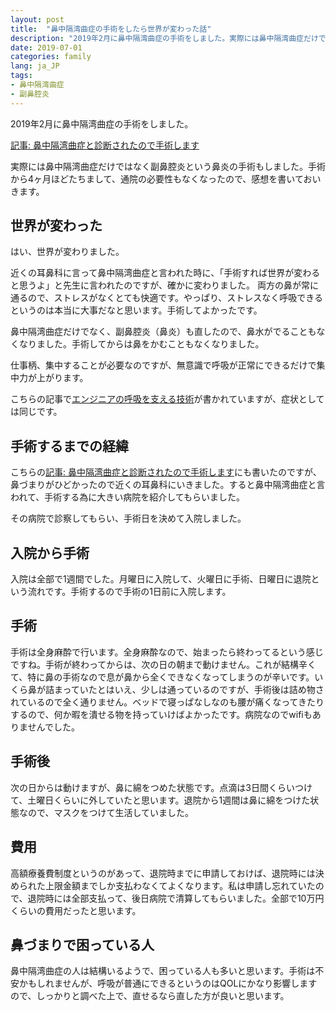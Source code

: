 ```yaml
---
layout: post
title:  "鼻中隔湾曲症の手術をしたら世界が変わった話"
description: "2019年2月に鼻中隔湾曲症の手術をしました。実際には鼻中隔湾曲症だけではなく副鼻腔炎という鼻炎の手術もしました。手術から4ヶ月ほどたちまして、通院の必要性もなくなったので、感想を書いておいきます。"
date: 2019-07-01
categories: family
lang: ja_JP
tags:
- 鼻中隔湾曲症
- 副鼻腔炎
---
```


2019年2月に鼻中隔湾曲症の手術をしました。

[記事: 鼻中隔湾曲症と診断されたので手術します](https://masamichiueta.github.io/family/2019/01/15/deflected-septum.html)

実際には鼻中隔湾曲症だけではなく副鼻腔炎という鼻炎の手術もしました。手術から4ヶ月ほどたちまして、通院の必要性もなくなったので、感想を書いておいきます。

## 世界が変わった

はい、世界が変わりました。

近くの耳鼻科に言って鼻中隔湾曲症と言われた時に、「手術すれば世界が変わると思うよ」と先生に言われたのですが、確かに変わりました。
両方の鼻が常に通るので、ストレスがなくとても快適です。やっぱり、ストレスなく呼吸できるというのは本当に大事だなと思います。手術してよかったです。

鼻中隔湾曲症だけでなく、副鼻腔炎（鼻炎）も直したので、鼻水がでることもなくなりました。手術してからは鼻をかむこともなくなりました。

仕事柄、集中することが必要なのですが、無意識で呼吸が正常にできるだけで集中力が上がります。

こちらの記事で[エンジニアの呼吸を支える技術](https://devpixiv.hatenablog.com/entry/2014/12/24/180000)が書かれていますが、症状としては同じです。

## 手術するまでの経緯

こちらの[記事: 鼻中隔湾曲症と診断されたので手術します](https://masamichiueta.github.io/family/2019/01/15/deflected-septum.html)にも書いたのですが、鼻づまりがひどかったので近くの耳鼻科にいきました。すると鼻中隔湾曲症と言われて、手術する為に大きい病院を紹介してもらいました。

その病院で診察してもらい、手術日を決めて入院しました。

## 入院から手術

入院は全部で1週間でした。月曜日に入院して、火曜日に手術、日曜日に退院という流れです。手術するので手術の1日前に入院します。

## 手術

手術は全身麻酔で行います。全身麻酔なので、始まったら終わってるという感じですね。手術が終わってからは、次の日の朝まで動けません。これが結構辛くて、特に鼻の手術なので息が鼻から全くできなくなってしまうのが辛いです。いくら鼻が詰まっていたとはいえ、少しは通っているのですが、手術後は詰め物されているので全く通りません。ベッドで寝っぱなしなのも腰が痛くなってきたりするので、何か暇を潰せる物を持っていけばよかったです。病院なのでwifiもありませんでした。

## 手術後

次の日からは動けますが、鼻に綿をつめた状態です。点滴は3日間くらいつけて、土曜日くらいに外していたと思います。退院から1週間は鼻に綿をつけた状態なので、マスクをつけて生活していました。

## 費用

高額療養費制度というのがあって、退院時までに申請しておけば、退院時には決められた上限金額までしか支払わなくてよくなります。私は申請し忘れていたので、退院時には全部支払って、後日病院で清算してもらいました。全部で10万円くらいの費用だったと思います。

## 鼻づまりで困っている人

鼻中隔湾曲症の人は結構いるようで、困っている人も多いと思います。手術は不安かもしれませんが、呼吸が普通にできるというのはQOLにかなり影響しますので、しっかりと調べた上で、直せるなら直した方が良いと思います。